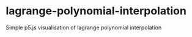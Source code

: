 # lagrange-polynomial-interpolation
Simple p5.js visualisation of lagrange polynomial interpolation
